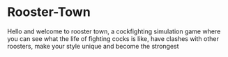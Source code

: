# Rooster-Town
 Hello and welcome to rooster town, a cockfighting simulation game where you can see what the life of fighting cocks is like, have clashes with other roosters, make your style unique and become the strongest
